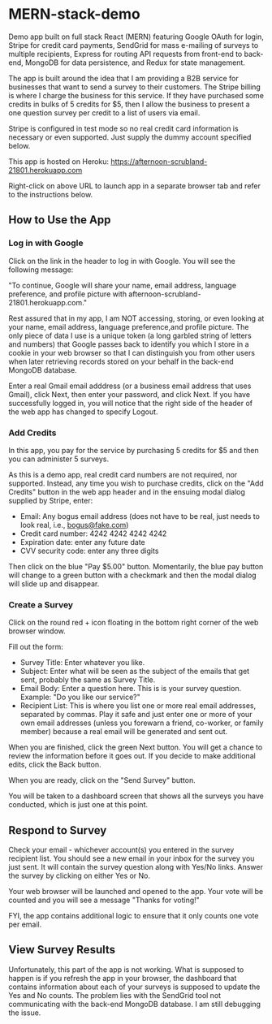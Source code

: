 # MERN-stack-demo
Demo app built on full stack React (MERN) featuring Google OAuth for login, Stripe for credit card payments, SendGrid for mass e-mailing of surveys to multiple recipients, Express for routing API requests from front-end to back-end, MongoDB for data persistence, and Redux for state management.

The app is built around the idea that I am providing a B2B service for businesses that want to send a survey to their customers.  The Stripe billing is where I charge the business for this service.  If they have purchased some credits in bulks of 5 credits for $5, then I allow the business to present a one question survey per credit to a list of users via email. 

Stripe is configured in test mode so no real credit card information is necessary or even supported. Just supply the dummy account specified below.

This app is hosted on Heroku:
https://afternoon-scrubland-21801.herokuapp.com

Right-click on above URL to launch app in a separate browser tab and refer to the instructions below.

## How to Use the App

### Log in with Google
Click on the link in the header to log in with Google. You will see the following message:

"To continue, Google will share your name, email address, language preference, and profile picture with afternoon-scrubland-21801.herokuapp.com."

Rest assured that in my app, I am NOT accessing, storing, or even looking at your name, email address, language preference,and profile picture. The only piece of data I use is a unique token (a long garbled string of letters and numbers) that Google passes back to identify you which I store in a cookie in your web browser so that I can distinguish you from other users when later retrieving records stored on your behalf in the back-end MongoDB database.

Enter a real Gmail email adddress (or a business email address that uses Gmail), click Next, then enter your password, and click Next. If you have successfully logged in, you will notice that the right side of the header of the web app has changed to specify Logout.

### Add Credits
In this app, you pay for the service by purchasing 5 credits for $5 and then you can administer 5 surveys.

As this is a demo app, real credit card numbers are not required, nor supported. Instead, any time you wish to purchase credits, click on the "Add Credits" button in the web app header and in the ensuing modal dialog supplied by Stripe, enter:

* Email: Any bogus email address (does not have to be real, just needs to look real, i.e., bogus@fake.com)
* Credit card number: 4242 4242 4242 4242
* Expiration date: enter any future date
* CVV security code: enter any three digits

Then click on the blue "Pay $5.00" button. Momentarily, the blue pay button will change to a green button with a checkmark and then the modal dialog will slide up and disappear.

### Create a Survey
Click on the round red + icon floating in the bottom right corner of the web browser window.

Fill out the form:

* Survey Title: Enter whatever you like.
* Subject: Enter what will be seen as the subject of the emails that get sent, probably the same as Survey Title.
* Email Body: Enter a question here. This is is your survey question. Example: "Do you like our service?"
* Recipient List: This is where you list one or more real email addresses, separated by commas. Play it safe and just enter one or more of your own email addresses (unless you forewarn a friend, co-worker, or family member) because a real email will be generated and sent out. 

When you are finished, click the green Next button. You will get a chance to review the information before it goes out. If
you decide to make additional edits, click the Back button. 

When you are ready, click on the "Send Survey" button.

You will be taken to a dashboard screen that shows all the surveys you have conducted, which is just one at this point.

## Respond to Survey
Check your email - whichever account(s) you entered in the survey recipient list. You should see a new email in your inbox for the survey you just sent. It will contain the survey question along with Yes/No links. Answer the survey by clicking on either Yes or No. 

Your web browser will be launched and opened to the app. Your vote will be counted and you will see a message "Thanks for voting!"

FYI, the app contains additional logic to ensure that it only counts one vote per email.

## View Survey Results
Unfortunately, this part of the app is not working. What is supposed to happen is if you refresh the app in your browser, the dashboard that contains information about each of your surveys is supposed to update the Yes and No counts. The problem lies with the SendGrid tool not communicating with the back-end MongoDB database. I am still debugging the issue.
